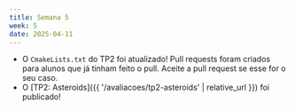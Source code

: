 ```yaml
---
title: Semana 5
week: 5
date: 2025-04-11
---
```


- O `CmakeLists.txt` do TP2 foi atualizado! Pull requests foram criados para alunos que já tinham feito o pull. Aceite a pull request se esse for o seu caso.
- O [TP2: Asteroids]({{ '/avaliacoes/tp2-asteroids' | relative_url }}) foi publicado!